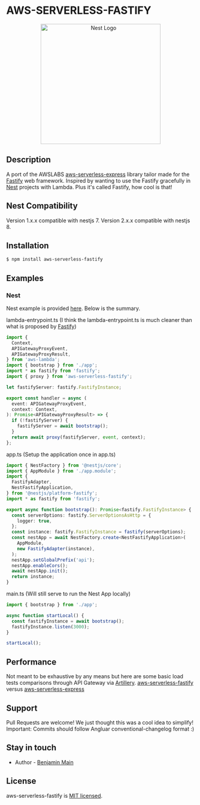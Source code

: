 # AWS-SERVERLESS-FASTIFY

<p align="center">
  <a href="https://docs.aws.amazon.com/lambda/latest/dg/with-on-demand-https.html" target="blank"><img src="https://encrypted-tbn0.gstatic.com/images?q=tbn:ANd9GcR_J7FdTrTevEYb1SKKWlcxc3xKVXR6x7oBG7jHh0e8P5Ev_IN-Aw" width="320" alt="Nest Logo" /></a>
</p>

## Description

A port of the AWSLABS [aws-serverless-express](https://github.com/awslabs/aws-serverless-express) library tailor made for the
[Fastify](https://www.fastify.io/) web framework. Inspired by wanting to use the Fastify gracefully in [Nest](https://docs.nestjs.com/) projects with Lambda. Plus it's called Fastify, how cool is that!

## Nest Compatibility

Version 1.x.x compatible with nestjs 7.
Version 2.x.x compatible with nestjs 8.

## Installation

```bash
$ npm install aws-serverless-fastify
```

## Examples

### Nest

Nest example is provided [here](https://github.com/benMain/aws-serverless-fastify-nest-example). Below is the summary.

lambda-entrypoint.ts (I think the lambda-entrypoint.ts is much cleaner than what is proposed by [Fastify](https://github.com/fastify/fastify/blob/master/docs/Serverless.md))

```typescript
import {
  Context,
  APIGatewayProxyEvent,
  APIGatewayProxyResult,
} from 'aws-lambda';
import { bootstrap } from './app';
import * as fastify from 'fastify';
import { proxy } from 'aws-serverless-fastify';

let fastifyServer: fastify.FastifyInstance;

export const handler = async (
  event: APIGatewayProxyEvent,
  context: Context,
): Promise<APIGatewayProxyResult> => {
  if (!fastifyServer) {
    fastifyServer = await bootstrap();
  }
  return await proxy(fastifyServer, event, context);
};
```

app.ts (Setup the application once in app.ts)

```typescript
import { NestFactory } from '@nestjs/core';
import { AppModule } from './app.module';
import {
  FastifyAdapter,
  NestFastifyApplication,
} from '@nestjs/platform-fastify';
import * as fastify from 'fastify';

export async function bootstrap(): Promise<fastify.FastifyInstance> {
  const serverOptions: fastify.ServerOptionsAsHttp = {
    logger: true,
  };
  const instance: fastify.FastifyInstance = fastify(serverOptions);
  const nestApp = await NestFactory.create<NestFastifyApplication>(
    AppModule,
    new FastifyAdapter(instance),
  );
  nestApp.setGlobalPrefix('api');
  nestApp.enableCors();
  await nestApp.init();
  return instance;
}
```

main.ts (Will still serve to run the Nest App locally)

```typescript
import { bootstrap } from './app';

async function startLocal() {
  const fastifyInstance = await bootstrap();
  fastifyInstance.listen(3000);
}

startLocal();
```

## Performance

Not meant to be exhaustive by any means but here are some basic load tests comparisons through API Gateway via [Artillery](https://artillery.io/). [aws-serverless-fastify](https://benMain.github.io/aws-serverless-fastify/performance/aws-serverless-fastify-results.html) versus [aws-serverless-express](https://benMain.github.io/aws-serverless-fastify/performance/aws-serverless-express-results.html)

## Support

Pull Requests are welcome! We just thought this was a cool idea to simplify!
Important: Commits should follow Angluar conventional-changelog format :)

## Stay in touch

- Author - [Benjamin Main](mailto:bmain@lumeris.com)

## License

aws-serverless-fastify is [MIT licensed](LICENSE).
